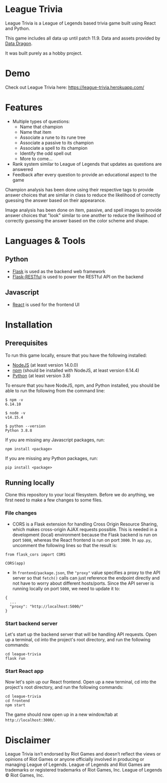 # League Trivia
League Trivia is a League of Legends based trivia game built using React and Python.

This game includes all data up until patch 11.9. Data and assets provided by [Data Dragon](https://developer.riotgames.com/docs/lol#data-dragon).

It was built purely as a hobby project.

# Demo
Check out League Trivia here: https://league-trivia.herokuapp.com/

# Features
- Multiple types of questions:
  - Name that champion
  - Name that item
  - Associate a rune to its rune tree
  - Associate a passive to its champion
  - Associate a spell to its champion
  - Identify the odd spell out
  - More to come...
- Rank system similar to League of Legends that updates as questions are answered
- Feedback after every question to provide an educational aspect to the game

Champion analysis has been done using their respective tags to provide answer choices that are similar in class to reduce the likelihood of correctly guessing the answer based on their appearance.

Image analysis has been done on item, passive, and spell images to provide answer choices that "look" similar to one another to reduce the likelihood of correctly guessing the answer based on the color scheme and shape.

# Languages & Tools
## Python
- [Flask](https://flask.palletsprojects.com/en/1.1.x/) is used as the backend web framework
- [Flask-RESTful](https://flask-restful.readthedocs.io/en/latest/) is used to power the RESTful API on the backend

## Javascript
- [React](https://reactjs.org/) is used for the frontend UI

# Installation
## Prerequisites
To run this game locally, ensure that you have the following installed:
- [NodeJS](https://nodejs.org/en/) (at least version 14.0.0)
- [npm](https://nodejs.org/en/) (should be installed with NodeJS, at least version 6.14.4)
- [Python](https://www.python.org/downloads/) (at least version 3.8)

To ensure that you have NodeJS, npm, and Python installed, you should be able to run the following from the command line:
```
$ npm -v
6.14.10

$ node -v
v14.15.4

$ python --version
Python 3.8.8
```

If you are missing any Javascript packages, run:
```
npm install <package>
```
If you are missing any Python packages, run:
```
pip install <package>
```

## Running locally
Clone this repository to your local filesystem. Before we do anything, we first need to make a few changes to some files.

### File changes
- CORS is a Flask extension for handling Cross Origin Resource Sharing, which makes cross-origin AJAX requests possible. This is needed in a development (local) environment because the Flask backend is run on port `5000`, whereas the React frontend is run on port `3000`. In `app.py`, uncomment the following lines so that the result is:
```
from flask_cors import CORS

CORS(app)
```
- In `frontend/package.json`, the `"proxy"` value specifies a proxy to the API server so that `fetch()` calls can just reference the endpoint directly and not have to worry about different hosts/ports. Since the API server is running locally on port `5000`, we need to update it to:
```
{
  ...
  "proxy": "http://localhost:5000/"
}
```

### Start backend server
Let's start up the backend server that will be handling API requests. Open up a terminal, cd into the project's root directory, and run the following commands:
```
cd league-trivia
flask run
```

### Start React app
Now let's spin up our React frontend. Open up a new terminal, cd into the project's root directory, and run the following commands:
```
cd league-trivia
cd frontend
npm start
```
The game should now open up in a new window/tab at `http://localhost:3000/`.

# Disclaimer
League Trivia isn’t endorsed by Riot Games and doesn’t reflect the views or opinions of Riot Games or anyone officially involved in producing or managing League of Legends. League of Legends and Riot Games are trademarks or registered trademarks of Riot Games, Inc. League of Legends © Riot Games, Inc.
